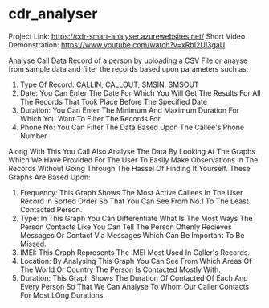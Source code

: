 # cdr_analyser
Project Link: https://cdr-smart-analyser.azurewebsites.net/
Short Video Demonstration: https://www.youtube.com/watch?v=xRbI2Ul3gaU

Analyse Call Data Record of a person by uploading a CSV File or anayse from sample data and filter the records based upon parameters such as:
1. Type Of Record: CALLIN, CALLOUT, SMSIN, SMSOUT
2. Date: You Can Enter The Date For Which You Will Get The Results For All The Records That Took Place Before The Specified Date
3. Duration: You Can Enter The Minimum And Maximum Duration For Which You Want To Filter The Records For
4. Phone No: You Can Filter The Data Based Upon The Callee's Phone Number

Along With This You Call Also Analyse The Data By Looking At The Graphs Which We Have Provided For The User To Easily Make Observations In The Records Without Going Through The Hassel Of Finding It Yourself. These Graphs Are Based Upon:
1. Frequency: This Graph Shows The Most Active Callees In The User Record In Sorted Order So That You Can See From No.1 To The Least Contacted Person.
2. Type: In This Graph You Can Differentiate What Is The Most Ways The Person Contacts Like You Can Tell The Person Oftenly Recieves Messages Or Contact Via Messages Which Can Be Important To Be Missed.
3. IMEI: This Graph Represents The IMEI Most Used In Caller's Records.
4. Location: By Analysing This Graph You Can See From Which Areas Of The World Or Country The Person Is Contacted Mostly With.
5. Duration: This Graph Shows The Duration Of Contacted Of Each And Every Person So That We Can Analyse To Whom Our Caller Contacts For Most LOng Durations.
